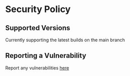 # Security Policy

## Supported Versions

Currently supporting the latest builds on the main branch

## Reporting a Vulnerability

Report any vulnerabilities [here](https://github.com/jmertic/contrib_check/security/advisories/new)
